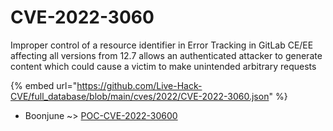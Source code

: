 # CVE-2022-3060

Improper control of a resource identifier in Error Tracking in GitLab CE/EE affecting all versions from 12.7 allows an authenticated attacker to generate content which could cause a victim to make unintended arbitrary requests

{% embed url="https://github.com/Live-Hack-CVE/full_database/blob/main/cves/2022/CVE-2022-3060.json" %}


* Boonjune ~> [POC-CVE-2022-30600](https://zeste.alice-snow.ru/2022/database/cve-2022-3060/poc-cve-2022-30600-boonjune)